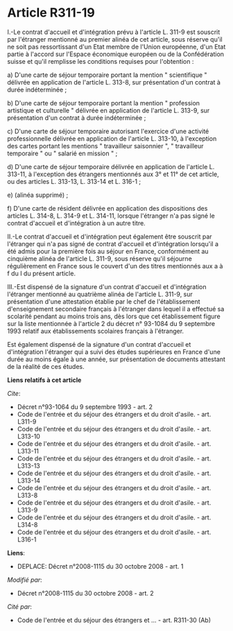 # Article R311-19

I.-Le contrat d'accueil et d'intégration prévu à l'article L. 311-9 est souscrit par l'étranger mentionné au premier alinéa
de cet article, sous réserve qu'il ne soit pas ressortissant d'un Etat membre de l'Union européenne, d'un Etat partie à
l'accord sur l'Espace économique européen ou de la Confédération suisse et qu'il remplisse les conditions requises pour
l'obtention : 

a) D'une carte de séjour temporaire portant la mention " scientifique " délivrée en application de l'article L. 313-8, sur
présentation d'un contrat à durée indéterminée ; 

b) D'une carte de séjour temporaire portant la mention " profession artistique et culturelle " délivrée en application de
l'article L. 313-9, sur présentation d'un contrat à durée indéterminée ; 

c) D'une carte de séjour temporaire autorisant l'exercice d'une activité professionnelle délivrée en application de l'article
L. 313-10, à l'exception des cartes portant les mentions " travailleur saisonnier ", " travailleur temporaire " ou " salarié
en mission " ; 

d) D'une carte de séjour temporaire délivrée en application de l'article L. 313-11, à l'exception des étrangers mentionnés
aux 3° et 11° de cet article, ou des articles L. 313-13, L. 313-14 et L. 316-1 ; 

e) (alinéa supprimé) ; 

f) D'une carte de résident délivrée en application des dispositions des articles L. 314-8, L. 314-9 et L. 314-11, lorsque
l'étranger n'a pas signé le contrat d'accueil et d'intégration à un autre titre. 

II.-Le contrat d'accueil et d'intégration peut également être souscrit par l'étranger qui n'a pas signé de contrat d'accueil
et d'intégration lorsqu'il a été admis pour la première fois au séjour en France, conformément au cinquième alinéa de
l'article L. 311-9, sous réserve qu'il séjourne régulièrement en France sous le couvert d'un des titres mentionnés aux a à f
du I du présent article. 

III.-Est dispensé de la signature d'un contrat d'accueil et d'intégration l'étranger mentionné au quatrième alinéa de
l'article L. 311-9, sur présentation d'une attestation établie par le chef de l'établissement d'enseignement secondaire
français à l'étranger dans lequel il a effectué sa scolarité pendant au moins trois ans, dès lors que cet établissement
figure sur la liste mentionnée à l'article 2 du décret n° 93-1084 du 9 septembre 1993 relatif aux établissements scolaires
français à l'étranger.

Est également dispensé de la signature d'un contrat d'accueil et d'intégration l'étranger qui a suivi des études supérieures
en France d'une durée au moins égale à une année, sur présentation de documents attestant de la réalité de ces études.

**Liens relatifs à cet article**

_Cite_:

  - Décret n°93-1064 du 9 septembre 1993 - art. 2
  - Code de l'entrée et du séjour des étrangers et du droit d'asile. - art. L311-9
  - Code de l'entrée et du séjour des étrangers et du droit d'asile. - art. L313-10
  - Code de l'entrée et du séjour des étrangers et du droit d'asile. - art. L313-11
  - Code de l'entrée et du séjour des étrangers et du droit d'asile. - art. L313-13
  - Code de l'entrée et du séjour des étrangers et du droit d'asile. - art. L313-14
  - Code de l'entrée et du séjour des étrangers et du droit d'asile. - art. L313-8
  - Code de l'entrée et du séjour des étrangers et du droit d'asile. - art. L313-9
  - Code de l'entrée et du séjour des étrangers et du droit d'asile. - art. L314-8
  - Code de l'entrée et du séjour des étrangers et du droit d'asile. - art. L316-1

**Liens**:

  - DEPLACE: Décret n°2008-1115 du 30 octobre 2008 - art. 1

_Modifié par_:

  - Décret n°2008-1115 du 30 octobre 2008 - art. 2

_Cité par_:

  - Code de l'entrée et du séjour des étrangers et ... - art. R311-30 (Ab)

